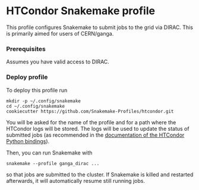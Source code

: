 # HTCondor Snakemake profile

This profile configures Snakemake to submit jobs to the grid via DIRAC. This is primarily aimed for users of CERN/ganga.

### Prerequisites
Assumes you have valid access to DIRAC.

### Deploy profile

To deploy this profile run

    mkdir -p ~/.config/snakemake
    cd ~/.config/snakemake
    cookiecutter https://github.com/Snakemake-Profiles/htcondor.git

You will be asked for the name of the profile and for a path where the HTCondor logs will be stored. 
The logs will be used to update the status of submitted jobs (as recommended in the [documentation of the HTCondor Python bindings](https://htcondor.readthedocs.io/en/latest/apis/python-bindings/advanced/Scalable-Job-Tracking.html)).

Then, you can run Snakemake with

    snakemake --profile ganga_dirac ...

so that jobs are submitted to the cluster. If Snakemake is killed and restarted afterwards, it will automatically resume still running jobs.
